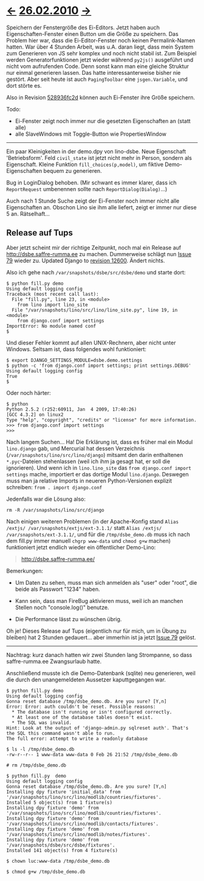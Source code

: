 # [←](20100225.md) [26.02.2010](20100226.md) [→](20100227.md) #

Speichern der Fenstergröße des Ei-Editors. Jetzt haben auch Eigenschaften-Fenster einen Button um die Größe zu speichern. Das Problem hier war, dass die Ei-Editor-Fenster noch keinen Permalink-Namen hatten. War über 4 Stunden Arbeit, was u.A. daran liegt, dass mein System zum Generieren von JS sehr komplex und noch nicht stabil ist. Zum Beispiel werden Generatorfunktionen jetzt wieder während `py2js()` ausgeführt und nicht vom aufrufenden Code. Denn sonst kann man eine gleiche Struktur nur einmal generieren lassen. Das hatte interessanterweise bisher nie gestört. Aber seit heute ist auch `PagingToolbar` eine `jsgen.Variable`, und dort störte es.

Also in Revision
[528936fc2d](http://code.google.com/p/lino/source/detail?r=528936fc2d6e47186b63ee52ca1687be81a44f31) können auch Ei-Fenster ihre Größe speichern.

Todo:
  * Ei-Fenster zeigt noch immer nur die gesetzten Eigenschaften an (statt alle)
  * alle SlaveWindows mit Toggle-Button wie PropertiesWindow


---


Ein paar Kleinigkeiten in der demo.dpy von lino-dsbe. Neue Eigenschaft 'Betriebsform'. Feld `civil_state` ist jetzt nicht mehr in Person, sondern als Eigenschaft. Kleine Funktion `fill_choices(p,model)`, um fiktive Demo-Eigenschaften bequem zu generieren.

Bug in LoginDialog behoben. (Mir schwant es immer klarer, dass ich `ReportRequest` umbenennen sollte nach `ReportDialog(Dialog)`...)

Auch nach 1 Stunde Suche zeigt der Ei-Fenster noch immer nicht alle Eigenschaften an. Obschon Lino sie ihm alle liefert, zeigt er immer nur diese 5 an. Rätselhaft...

## Release auf Tups ##

Aber jetzt scheint mir der richtige Zeitpunkt, noch mal ein Release auf http://dsbe.saffre-rumma.ee zu machen. Dummerweise schlägt nun [Issue 79](https://code.google.com/p/lino/issues/detail?id=79) wieder zu.
Updated Django to [revision 12600](https://code.google.com/p/lino/source/detail?r=12600). Ändert nichts.

Also ich gehe nach `/var/snapshots/dsbe/src/dsbe/demo` und starte dort:

```
$ python fill.py demo
Using default logging config
Traceback (most recent call last):
  File "fill.py", line 23, in <module>
    from lino import lino_site
  File "/var/snapshots/lino/src/lino/lino_site.py", line 19, in <module>
    from django.conf import settings
ImportError: No module named conf
$
```

Und dieser Fehler kommt auf allen UNIX-Rechnern, aber nicht unter Windows.
Seltsam ist, dass folgendes wohl funktioniert:

```
$ export DJANGO_SETTINGS_MODULE=dsbe.demo.settings
$ python -c 'from django.conf import settings; print settings.DEBUG'
Using default logging config
True
$
```

Oder noch härter:

```
$ python
Python 2.5.2 (r252:60911, Jan  4 2009, 17:40:26)
[GCC 4.3.2] on linux2
Type "help", "copyright", "credits" or "license" for more information.
>>> from django.conf import settings
>>>
```

Nach langem Suchen... Ha! Die Erklärung ist, dass es früher mal ein Modul `lino.django` gab, und Mercurial hat dessen Verzeichnis (`/var/snapshots/lino/src/lino/django`) mitsamt den darin enthaltenen `*.pyc`-Dateien stehenlassen (weil ich ihm ja gesagt hat, er soll die ignorieren). Und wenn ich in `lino.lino_site` das `from django.conf import settings` mache, importiert er das dortige Modul `lino.django`. Deswegen muss man ja relative Imports in neueren Python-Versionen explizit schreiben: `from . import django.conf`

Jedenfalls war die Lösung also:

```
rm -R /var/snapshots/lino/src/django
```


Nach einigen weiteren Problemen (in der Apache-Konfig stand `Alias /extjs/ /var/snapshots/extjs/ext-3.1.1/` statt `Alias /extjs/ /var/snapshots/ext-3.1.1/`, und für die `/tmp/dsbe_demo.db` muss ich nach dem fill.py immer manuell `chgrp www-data` und `chmod g+w` machen) funktioniert jetzt endlich wieder ein öffentlicher Demo-Lino:

> http://dsbe.saffre-rumma.ee/

Bemerkungen:

  * Um Daten zu sehen, muss man sich anmelden als "user" oder "root", die beide als Passwort "1234" haben.

  * Kann sein, dass man FireBug aktivieren muss, weil ich an manchen Stellen noch "console.log()" benutze.

  * Die Performance lässt zu wünschen übrig.

Oh je! Dieses Release auf Tups (eigentlich nur für mich, um in Übung zu bleiben) hat 2 Stunden gedauert... aber immerhin ist ja jetzt [Issue 79](https://code.google.com/p/lino/issues/detail?id=79) gelöst.


---


Nachtrag: kurz danach hatten wir zwei Stunden lang Strompanne, so dass saffre-rumma.ee Zwangsurlaub hatte.

Anschließend musste ich die Demo-Datenbank (sqlite) neu generieren, weil die durch den unangemeldeten Aussetzer kaputtgegangen war.

```
$ python fill.py demo
Using default logging config
Gonna reset database /tmp/dsbe_demo.db. Are you sure? [Y,n]
Error: Error: auth couldn't be reset. Possible reasons:
  * The database isn't running or isn't configured correctly.
  * At least one of the database tables doesn't exist.
  * The SQL was invalid.
Hint: Look at the output of 'django-admin.py sqlreset auth'. That's the SQL this command wasn't able to run.
The full error: attempt to write a readonly database

$ ls -l /tmp/dsbe_demo.db
-rw-r--r-- 1 www-data www-data 0 Feb 26 21:52 /tmp/dsbe_demo.db

# rm /tmp/dsbe_demo.db

$ python fill.py  demo
Using default logging config
Gonna reset database /tmp/dsbe_demo.db. Are you sure? [Y,n]
Installing dpy fixture 'initial_data' from '/var/snapshots/lino/src/lino/modlib/countries/fixtures'.
Installed 5 object(s) from 1 fixture(s)
Installing dpy fixture 'demo' from '/var/snapshots/lino/src/lino/modlib/countries/fixtures'.
Installing dpy fixture 'demo' from '/var/snapshots/lino/src/lino/modlib/contacts/fixtures'.
Installing dpy fixture 'demo' from '/var/snapshots/lino/src/lino/modlib/notes/fixtures'.
Installing dpy fixture 'demo' from '/var/snapshots/dsbe/src/dsbe/fixtures'.
Installed 141 object(s) from 4 fixture(s)

$ chown luc:www-data /tmp/dsbe_demo.db

$ chmod g+w /tmp/dsbe_demo.db
```